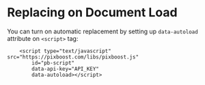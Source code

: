 # Replacing on Document Load

You can turn on automatic replacement by setting up `data-autoload` attribute on `<script>` tag:

```markup
    <script type="text/javascript" src="https://pixboost.com/libs/pixboost.js" 
        id="pb-script" 
        data-api-key="API_KEY"
        data-autoload></script>
```

